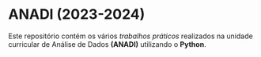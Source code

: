 # ANADI (2023-2024)
Este repositório contém os vários *trabalhos práticos* realizados na unidade curricular de Análise de Dados **(ANADI)** utilizando o **Python**.